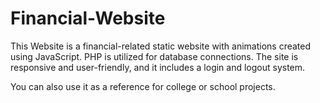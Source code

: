 # Financial-Website

This Website is a financial-related static website with animations created using JavaScript. PHP is utilized for database connections. The site is responsive and user-friendly, and it includes a login and logout system.

You can also use it as a reference for college or school projects.
